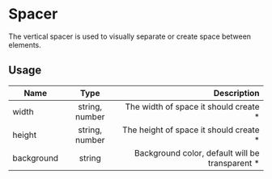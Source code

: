 <!-- 
This is an auto-generated markdown. 
You can change it in "/Users/daniel/Dev/allthings/elements/src/Spacer/Spacer.tsx" and run build:docs to update this file.
-->
# Spacer
The vertical spacer is used to visually separate or create space between elements.
## Usage
| Name        | Type           | Description  |
| ----------- |:--------------:| ------------:|
|width|string, number|The width of space it should create *
|height|string, number|The height of space it should create *
|background|string|Background color, default will be transparent *

